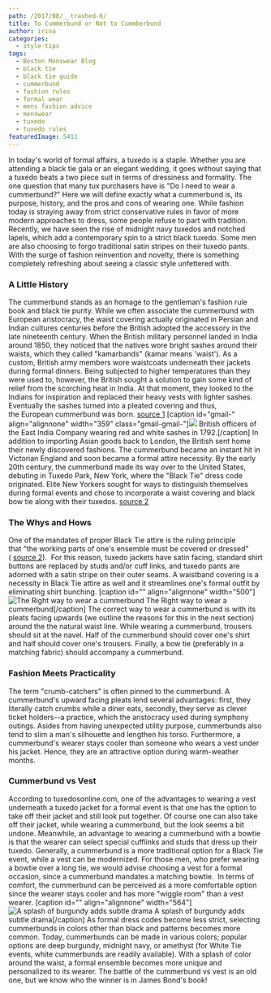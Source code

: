 ```yaml
---
path: /2017/08/__trashed-6/
title: To Cummerbund or Not to Cummberbund
author: irina
categories: 
  - style-tips
tags: 
  - Boston Menswear Blog
  - black tie
  - black tie guide
  - cummerbund
  - fashion rules
  - formal wear
  - mens fashion advice
  - menswear
  - tuxedo
  - tuxedo rules
featuredImage: 5411
---
```

In today's world of formal affairs, a tuxedo is a staple. Whether you are attending a black tie gala or an elegant wedding, it goes without saying that a tuxedo beats a two piece suit in terms of dressiness and formality. The one question that many tux purchasers have is "Do I need to wear a cummerbund?" Here we will define exactly what a cummerbund is, its purpose, history, and the pros and cons of wearing one. While fashion today is straying away from strict conservative rules in favor of more modern approaches to dress, some people refuse to part with tradition. Recently, we have seen the rise of midnight navy tuxedos and notched lapels, which add a contemporary spin to a strict black tuxedo. Some men are also choosing to forgo traditional satin stripes on their tuxedo pants. With the surge of fashion reinvention and novelty, there is something completely refreshing about seeing a classic style unfettered with.

### A Little History

The cummerbund stands as an homage to the gentleman's fashion rule book and black tie purity. While we often associate the cummerbund with European aristocracy, the waist covering actually originated in Persian and Indian cultures centuries before the British adopted the accessory in the late nineteenth century. When the British military personnel landed in India around 1850, they noticed that the natives wore bright sashes around their waists, which they called "kamarbands" (kamar means 'waist'). As a custom, British army members wore waistcoats underneath their jackets during formal dinners. Being subjected to higher temperatures than they were used to, however, the British sought a solution to gain some kind of relief from the scorching heat in India. At that moment, they looked to the Indians for inspiration and replaced their heavy vests with lighter sashes. Eventually the sashes turned into a pleated covering and thus, the European cummerbund was born. [source 1](https://www.bows-n-ties.com/mens-fashion-tips/the-history-of-the-cummerbund/) \[caption id="gmail-" align="alignnone" width="359" class="gmail-gmail-"\]![](http://theblacktieblog.files.wordpress.com/2014/01/1792_seringapatam_robert_home.jpg?w=359) British officers of the East India Company wearing red and white sashes in 1792.\[/caption\] In addition to importing Asian goods back to London, the British sent home their newly discovered fashions. The cummerbund became an instant hit in Victorian England and soon became a formal attire necessity. By the early 20th century, the cummerbund made its way over to the United States, debuting in Tuxedo Park, New York, where the "Black Tie" dress code originated. Elite New Yorkers sought for ways to distinguish themselves during formal events and chose to incorporate a waist covering and black bow tie along with their tuxedos. [source 2](http://www.mytuxedocatalog.com/blog/the-cummerbund-5-facts-every-gent-should-know/)

### The Whys and Hows

One of the mandates of proper Black Tie attire is the ruling principle that "the working parts of one's ensemble must be covered or dressed" ( [source 2](http://www.mytuxedocatalog.com/blog/the-cummerbund-5-facts-every-gent-should-know/)).  For this reason, tuxedo jackets have satin facing, standard shirt buttons are replaced by studs and/or cuff links, and tuxedo pants are adorned with a satin stripe on their outer seams. A waistband covering is a necessity in Black Tie attire as well and it streamlines one's formal outfit by eliminating shirt bunching. \[caption id="" align="alignnone" width="500"\]![The Right way to wear a cummerbund](https://i.pinimg.com/564x/b0/67/da/b067da53eccc653d53247142e0e29bdf.jpg) The Right way to wear a cummerbund\[/caption\] The correct way to wear a cummerbund is with its pleats facing upwards (we outline the reasons for this in the next section) around the the natural waist line. While wearing a cummerbund, trousers should sit at the navel. Half of the cummerbund should cover one's shirt and half should cover one's trousers. Finally, a bow tie (preferably in a matching fabric) should accompany a cummerbund.

### Fashion Meets Practicality

The term "crumb-catchers" is often pinned to the cummerbund. A cummerbund's upward facing pleats lend several advantages: first, they literally catch crumbs while a diner eats, secondly, they serve as clever ticket holders--a practice, which the aristocracy used during symphony outings. Asides from having unexpected utility purpose, cummerbunds also tend to slim a man's silhouette and lengthen his torso. Furthermore, a cummerbund's wearer stays cooler than someone who wears a vest under his jacket. Hence, they are an attractive option during warm-weather months.

### Cummerbund vs Vest

According to tuxedosonline.com, one of the advantages to wearing a vest underneath a tuxedo jacket for a formal event is that one has the option to take off their jacket and still look put together. Of course one can also take off their jacket, while wearing a cummerbund, but the look seems a bit undone. Meanwhile, an advantage to wearing a cummerbund with a bowtie is that the wearer can select special cufflinks and studs that dress up their tuxedo. Generally, a cummerbund is a more traditional option for a Black Tie event, while a vest can be modernized. For those men, who prefer wearing a bowtie over a long tie, we would advise choosing a vest for a formal occasion, since a cummerbund mandates a matching bowtie.  In terms of comfort, the cummerbund can be perceived as a more comfortable option since the wearer stays cooler and has more "wiggle room" than a vest wearer. \[caption id="" align="alignnone" width="564"\]![A splash of burgundy adds subtle drama](https://i.pinimg.com/564x/52/36/3a/52363ac8536d0bd82be522a444e3c091.jpg) A splash of burgundy adds subtle drama\[/caption\] As formal dress codes become less strict, selecting cummerbunds in colors other than black and patterns becomes more common. Today, cummerbunds can be made in various colors; popular options are deep burgundy, midnight navy, or amethyst (for White Tie events, white cummerbunds are readily available). With a splash of color around the waist, a formal ensemble becomes more unique and personalized to its wearer. The battle of the cummerbund vs vest is an old one, but we know who the winner is in James Bond's book!